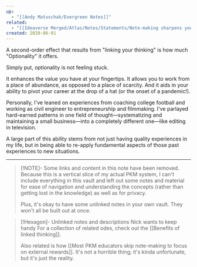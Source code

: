 ```yaml
---
up:
  - "[[Andy Matuschak/Evergreen Notes]]"
related:
  - "[[Ideaverse Merged/Atlas/Notes/Statements/Note-making sharpens your thinking]]"
created: 2020-06-01
---
```

A second-order effect that results from "linking your thinking" is how much "Optionality" it offers. 

Simply put, optionality is not feeling stuck.

It enhances the value you have at your fingertips. It allows you to work from a place of abundance, as opposed to a place of scarcity. And it aids in your ability to pivot your career at the drop of a hat (or the onset of a pandemic!).

Personally, I've leaned on experiences from coaching college football and working as civil engineer to entrepreneurship and filmmaking. I've parlayed hard-earned patterns in one field of thought—systematizing and maintaining a small business—into a completely different one—like editing in television. 

A large part of this ability stems from not just having quality experiences in my life, but in being able to re-apply fundamental aspects of those past experiences to new situations. 

---

> [!NOTE]- Some links and content in this note have been removed.
> Because this is a vertical slice of my actual PKM system, I can't include everything in this vault and left out some notes and material for ease of navigation and understanding the concepts (rather than getting lost in the knowledge) as well as for privacy. 
>  
> Plus, it's okay to have some unlinked notes in your own vault. They won't all be built out at once.

> [!Hexagon]- Unlinked notes and descriptions Nick wants to keep handy
> For a collection of related odes, check out the [[Benefits of linked thinking]].
> 
> Also related is how [[Most PKM educators skip note-making to focus on external rewards]]. It's not a horrible thing; it's kinda unfortunate, but it's just the reality.